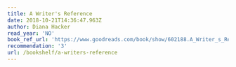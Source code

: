 ```yaml
---
title: A Writer's Reference
date: 2018-10-21T14:36:47.963Z
author: Diana Hacker
read_year: 'NO'
book_ref_url: 'https://www.goodreads.com/book/show/602188.A_Writer_s_Reference'
recommendation: '3'
url: /bookshelf/a-writers-reference
---
```


